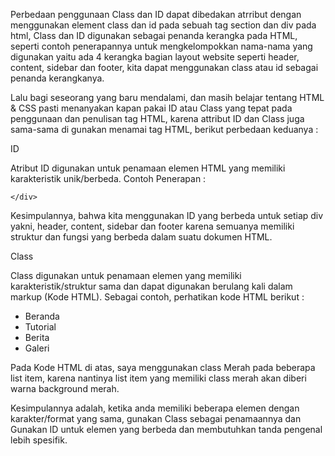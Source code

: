 Perbedaan penggunaan Class dan ID dapat dibedakan atrribut dengan menggunakan element class dan id pada sebuah tag section dan div pada html,
Class dan ID digunakan sebagai penanda kerangka pada HTML, seperti contoh penerapannya untuk mengkelompokkan nama-nama yang digunakan 
yaitu ada 4 kerangka bagian layout website seperti header, content, sidebar dan footer, kita dapat menggunakan class atau id sebagai penanda kerangkanya.

Lalu bagi seseorang yang baru mendalami, dan masih belajar tentang HTML & CSS pasti menanyakan kapan pakai ID atau Class yang tepat pada penggunaan dan penulisan tag HTML, karena attribut ID dan Class juga sama-sama di gunakan menamai tag HTML, berikut perbedaan keduanya :

ID

Atribut ID digunakan untuk penamaan elemen HTML yang memiliki karakteristik unik/berbeda. Contoh  Penerapan :

<!DOCTYPE html>
<html>
  <head>
    <meta charset="utf-8" />
    <title>Demo HTML div tag id</title>
  </head>
  <body>
    <div id='header'>

    </div>

   <div id='content'>

   </div>

   <div id='sidebar'>

   </div>

   <div id='footer'>

   </div>

  </body>
</html

Kesimpulannya, bahwa kita menggunakan ID yang berbeda untuk setiap div yakni, header, content, sidebar dan footer karena semuanya memiliki struktur dan fungsi yang berbeda dalam suatu dokumen HTML.

Class

Class digunakan untuk penamaan elemen yang memiliki karakteristik/struktur sama dan dapat digunakan berulang kali dalam markup (Kode HTML). Sebagai contoh, perhatikan kode HTML berikut :

<ul id='menu'>
     <li class='merah'>Beranda</li>
     <li>Tutorial</li>
     <li class='merah'>Berita</li>
     <li>Galeri</li>
</ul>

Pada Kode HTML di atas, saya menggunakan class Merah pada beberapa list item, karena nantinya list item yang memiliki class merah akan diberi warna background merah.

Kesimpulannya adalah, ketika anda memiliki beberapa elemen dengan karakter/format yang sama, gunakan Class sebagai penamaannya dan Gunakan ID untuk elemen yang berbeda dan membutuhkan tanda pengenal lebih spesifik.
